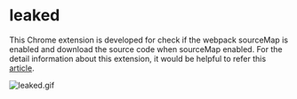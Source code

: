# leaked

This Chrome extension is developed for check if the webpack sourceMap is enabled and download the source code when sourceMap enabled. For the detail information about this extension, it would be helpful to refer this [article](https://madneal.com/post/webpack/).

![leaked.gif](https://s2.loli.net/2022/03/07/WflIST1gkPMtaC8.gif)
